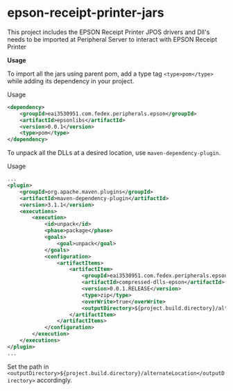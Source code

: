 # epson-receipt-printer-jars

This project includes the EPSON Receipt Printer JPOS drivers and Dll's needs to be imported at Peripheral Server to interact with EPSON Receipt Printer 

<b>Usage</b>

To import all the jars using parent pom, add a type tag `<type>pom</type>` while adding its dependency in your project.

Usage
```xml
<dependency>
    <groupId>eai3530951.com.fedex.peripherals.epson</groupId>
    <artifactId>epsonlibs</artifactId>
    <version>0.0.1</version>
    <type>pom</type>
</dependency>
```

To unpack all the DLLs at a desired location, use `maven-dependency-plugin`.

Usage
```xml
...
<plugin>
	<groupId>org.apache.maven.plugins</groupId>
	<artifactId>maven-dependency-plugin</artifactId>
	<version>3.1.1</version>
	<executions>
		<execution>
	    	<id>unpack</id>
			<phase>package</phase>
			<goals>
				<goal>unpack</goal>
			</goals>
			<configuration>
				<artifactItems>
					<artifactItem>
						<groupId>eai3530951.com.fedex.peripherals.epson</groupId>
						<artifactId>compressed-dlls-epson</artifactId>
						<version>0.0.1.RELEASE</version>
						<type>zip</type>
						<overWrite>true</overWrite>
						<outputDirectory>${project.build.directory}/alternateLocation</outputDirectory>
					</artifactItem>
				</artifactItems>
			</configuration>
		</execution>
	</executions>
</plugin>
...
```
Set the path in `<outputDirectory>${project.build.directory}/alternateLocation</outputDirectory>` accordingly.